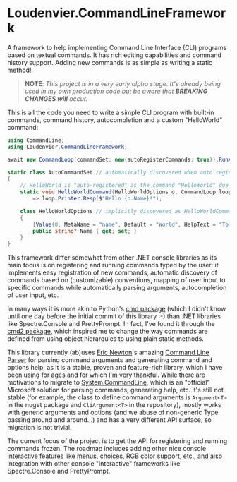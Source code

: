 # Loudenvier.CommandLineFramework
A framework to help implementing Command Line Interface (CLI) programs based on textual commands. It has rich editing capabilities and command history support. Adding new commands is as simple as writing a static method!

> **NOTE**: _This project is in a very early alpha stage. It's already being used in my own production code but be aware that ***BREAKING CHANGES will*** occur._

This is all the code you need to write a simple CLI program with built-in commands, command history, autocompletion and a custom "HelloWorld" command:
```csharp
using CommandLine;
using Loudenvier.CommandLineFramework;

await new CommandLoop(commandSet: new(autoRegisterCommands: true)).RunAsync();

static class AutoCommandSet // automatically discovered when auto registration is on
{
    // HelloWorld is "auto-registered" as the command "HelloWorld" due to the default conventions
    static void HelloWorldCommand(HelloWorldOptions o, CommandLoop loop)
        => loop.Printer.Resp($"Hello {o.Name}!");

    class HelloWorldOptions // implicitly discovered as HelloWorldCommand options
    {
        [Value(0, MetaName = "name", Default = "World", HelpText = "To whom we'll say hello.")]
        public string? Name { get; set; }
    }
}
```

This framework differ somewhat from other .NET console libraries as its main focus is on registering and running commands typed by the user: it implements easy registration of new commands, automatic discovery of commands based on (customizable) conventions, mapping of user input to specific commands while automatically parsing arguments, autocompletion of user input, etc.

In many ways it is more akin to Python's [cmd package](https://docs.python.org/3/library/cmd.html) (which I didn't know until one day before the initial commit of this library :-) than .NET libraries like Spectre.Console and PrettyPrompt. In fact, I've found it through the [cmd2 package](https://cmd2.readthedocs.io/en/stable/), which inspired me to change the way commands are defined from using object hierarquies to using plain static methods.

This library currently (ab)uses [Eric Newton](https://github.com/ericnewton76)'s amazing [Command Line Parser](https://github.com/commandlineparser/commandline) for parsing command arguments and generating command and options help, as it is a stable, proven and feature-rich library, which I have been using for ages and for which I'm very thankful. While there are motivations to migrate to [System.CommandLine](https://learn.microsoft.com/en-us/dotnet/standard/commandline/), which is an "official" Microsoft solution for parsing commands, generating help, etc. it's still not stable (for example, the class to define command arguments is `Argument<T>` in the nuget package and `CliArgument<T>` in the repository), mostly works with generic arguments and options (and we abuse of non-generic Type passing around and around...) and has a very different API surface, so migration is not trivial. 
 
The current focus of the project is to get the API for registering and running commands frozen. The roadmap includes adding other nice console interactive features like menus, choices, RGB color support, etc., and also integration with other console "interactive" frameworks like Spectre.Console and PrettyPrompt.
